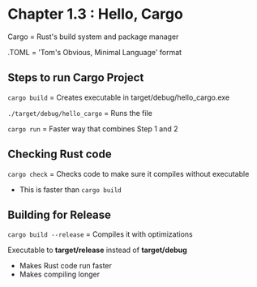 # __Chapter 1.3 : Hello, Cargo__

Cargo = Rust's build system and package manager

.TOML = 'Tom's Obvious, Minimal Language' format

## Steps to run Cargo Project

`cargo build` = Creates executable in target/debug/hello_cargo.exe

`./target/debug/hello_cargo` = Runs the file

`cargo run` = Faster way that combines Step 1 and 2

## Checking Rust code

`cargo check` = Checks code to make sure it compiles without executable

- This is faster than `cargo build`

## Building for Release

`cargo build --release` = Compiles it with optimizations

Executable to __target/release__ instead of __target/debug__

- Makes Rust code run faster
- Makes compiling longer
